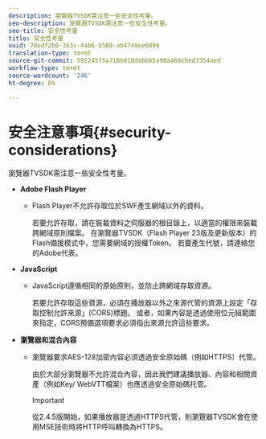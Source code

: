 ```yaml
---
description: 瀏覽器TVSDK需注意一些安全性考量。
seo-description: 瀏覽器TVSDK需注意一些安全性考量。
seo-title: 安全性考量
title: 安全性考量
uuid: 78edf2b0-363c-4ab6-b588-ab4748ee6096
translation-type: tm+mt
source-git-commit: 592245f5a7186d18dabbb5a98a468cbed7354aed
workflow-type: tm+mt
source-wordcount: '246'
ht-degree: 0%

---
```



# 安全注意事項{#security-considerations}

瀏覽器TVSDK需注意一些安全性考量。

* **Adobe Flash Player**

   * Flash Player不允許存取位於SWF產生網域以外的資料。

      若要允許存取，請在裝載資料之伺服器的根目錄上，以適當的權限來裝載跨網域原則檔案。 在瀏覽器TVSDK（Flash Player 23版及更新版本）的Flash備援模式中，您需要網域的授權Token。 若要產生代號，請連絡您的Adobe代表。

* **JavaScript**

   * JavaScript遵循相同的原始原則，並防止跨網域存取資源。

      若要允許存取這些資源，必須在播放器以外之來源代管的資源上設定「存取控制允許來源」(CORS)標題。 或者，如果內容是透過使用位元組範圍來指定，CORS預備選項要求必須指出來源允許這些要求。

* **瀏覽器和混合內容**

   * 瀏覽器要求AES-128加密內容必須透過安全原始碼（例如HTTPS）代管。

      由於大部分瀏覽器不允許混合內容，因此我們建議播放器、內容和相關資產（例如Key/ WebVTT檔案）也應透過安全原始碼托管。

      >[!IMPORTANT]
      >
      >從2.4.5版開始，如果播放器是透過HTTPS代管，則瀏覽器TVSDK會在使用MSE技術時將HTTP呼叫轉換為HTTPS。

